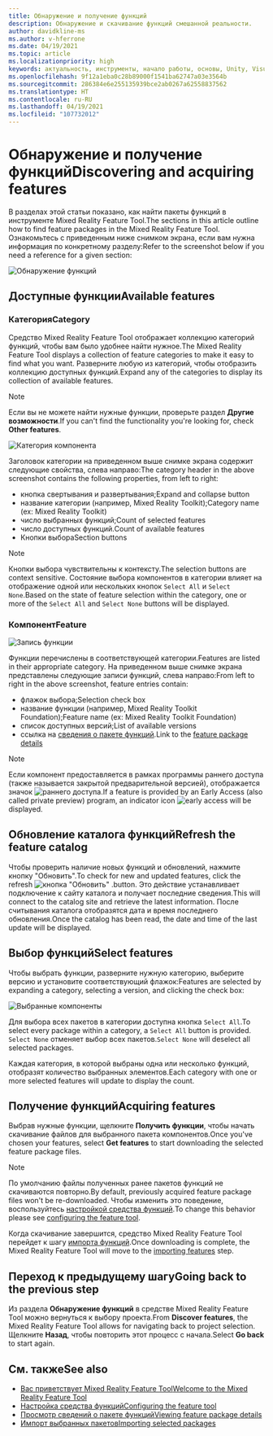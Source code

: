 ```yaml
---
title: Обнаружение и получение функций
description: Обнаружение и скачивание функций смешанной реальности.
author: davidkline-ms
ms.author: v-hferrone
ms.date: 04/19/2021
ms.topic: article
ms.localizationpriority: high
keywords: актуальность, инструменты, начало работы, основы, Unity, Visual Studio, набор средств, гарнитура смешанной реальности, гарнитура Windows Mixed Reality, гарнитура виртуальной реальности, установка, Windows, HoloLens, эмулятор, Unreal, OpenXR
ms.openlocfilehash: 9f12a1eba0c28b89000f1541ba62747a03e3564b
ms.sourcegitcommit: 286384e6e255135939bce2ab0267a62558837562
ms.translationtype: HT
ms.contentlocale: ru-RU
ms.lasthandoff: 04/19/2021
ms.locfileid: "107732012"
---
```

# <a name="discovering-and-acquiring-features"></a><span data-ttu-id="a5c58-104">Обнаружение и получение функций</span><span class="sxs-lookup"><span data-stu-id="a5c58-104">Discovering and acquiring features</span></span>

<span data-ttu-id="a5c58-105">В разделах этой статьи показано, как найти пакеты функций в инструменте Mixed Reality Feature Tool.</span><span class="sxs-lookup"><span data-stu-id="a5c58-105">The sections in this article outline how to find feature packages in the Mixed Reality Feature Tool.</span></span> <span data-ttu-id="a5c58-106">Ознакомьтесь с приведенным ниже снимком экрана, если вам нужна информация по конкретному разделу:</span><span class="sxs-lookup"><span data-stu-id="a5c58-106">Refer to the screenshot below if you need a reference for a given section:</span></span>

![Обнаружение функций](images/FeatureToolDiscovery.png)

## <a name="available-features"></a><span data-ttu-id="a5c58-108">Доступные функции</span><span class="sxs-lookup"><span data-stu-id="a5c58-108">Available features</span></span>

### <a name="category"></a><span data-ttu-id="a5c58-109">Категория</span><span class="sxs-lookup"><span data-stu-id="a5c58-109">Category</span></span>

<span data-ttu-id="a5c58-110">Средство Mixed Reality Feature Tool отображает коллекцию категорий функций, чтобы вам было удобнее найти нужное.</span><span class="sxs-lookup"><span data-stu-id="a5c58-110">The Mixed Reality Feature Tool displays a collection of feature categories to make it easy to find what you want.</span></span> <span data-ttu-id="a5c58-111">Разверните любую из категорий, чтобы отобразить коллекцию доступных функций.</span><span class="sxs-lookup"><span data-stu-id="a5c58-111">Expand any of the categories to display its collection of available features.</span></span>

> [!NOTE]
> <span data-ttu-id="a5c58-112">Если вы не можете найти нужные функции, проверьте раздел **Другие возможности**.</span><span class="sxs-lookup"><span data-stu-id="a5c58-112">If you can't find the functionality you're looking for, check **Other features**.</span></span>

![Категория компонента](images/FeatureCategory.png)

<span data-ttu-id="a5c58-114">Заголовок категории на приведенном выше снимке экрана содержит следующие свойства, слева направо:</span><span class="sxs-lookup"><span data-stu-id="a5c58-114">The category header in the above screenshot contains the following properties, from left to right:</span></span>

- <span data-ttu-id="a5c58-115">кнопка свертывания и развертывания;</span><span class="sxs-lookup"><span data-stu-id="a5c58-115">Expand and collapse button</span></span>
- <span data-ttu-id="a5c58-116">название категории (например, Mixed Reality Toolkit);</span><span class="sxs-lookup"><span data-stu-id="a5c58-116">Category name (ex: Mixed Reality Toolkit)</span></span>
- <span data-ttu-id="a5c58-117">число выбранных функций;</span><span class="sxs-lookup"><span data-stu-id="a5c58-117">Count of selected features</span></span>
- <span data-ttu-id="a5c58-118">число доступных функций.</span><span class="sxs-lookup"><span data-stu-id="a5c58-118">Count of available features</span></span>
- <span data-ttu-id="a5c58-119">Кнопки выбора</span><span class="sxs-lookup"><span data-stu-id="a5c58-119">Section buttons</span></span>

> [!NOTE]
> <span data-ttu-id="a5c58-120">Кнопки выбора чувствительны к контексту.</span><span class="sxs-lookup"><span data-stu-id="a5c58-120">The selection buttons are context sensitive.</span></span> <span data-ttu-id="a5c58-121">Состояние выбора компонентов в категории влияет на отображение одной или нескольких кнопок `Select All` и `Select None`.</span><span class="sxs-lookup"><span data-stu-id="a5c58-121">Based on the state of feature selection within the category, one or more of the `Select All` and `Select None` buttons will be displayed.</span></span>

### <a name="feature"></a><span data-ttu-id="a5c58-122">Компонент</span><span class="sxs-lookup"><span data-stu-id="a5c58-122">Feature</span></span>

![Запись функции](images/FeatureEntry.png)

<span data-ttu-id="a5c58-124">Функции перечислены в соответствующей категории.</span><span class="sxs-lookup"><span data-stu-id="a5c58-124">Features are listed in their appropriate category.</span></span> <span data-ttu-id="a5c58-125">На приведенном выше снимке экрана представлены следующие записи функций, слева направо:</span><span class="sxs-lookup"><span data-stu-id="a5c58-125">From left to right in the above screenshot, feature entries contain:</span></span>

- <span data-ttu-id="a5c58-126">флажок выбора;</span><span class="sxs-lookup"><span data-stu-id="a5c58-126">Selection check box</span></span>
- <span data-ttu-id="a5c58-127">название функции (например, Mixed Reality Toolkit Foundation);</span><span class="sxs-lookup"><span data-stu-id="a5c58-127">Feature name (ex: Mixed Reality Toolkit Foundation)</span></span>
- <span data-ttu-id="a5c58-128">список доступных версий;</span><span class="sxs-lookup"><span data-stu-id="a5c58-128">List of available versions</span></span>
- <span data-ttu-id="a5c58-129">ссылка на [сведения о пакете функций](viewing-package-details.md).</span><span class="sxs-lookup"><span data-stu-id="a5c58-129">Link to the [feature package details](viewing-package-details.md)</span></span>

> [!NOTE]
> <span data-ttu-id="a5c58-130">Если компонент предоставляется в рамках программы раннего доступа (также называется закрытой предварительной версией), отображается значок ![раннего доступа](images/EarlyAccess.png).</span><span class="sxs-lookup"><span data-stu-id="a5c58-130">If a feature is provided by an Early Access (also called private preview) program, an indicator icon ![early access](images/EarlyAccess.png) will be displayed.</span></span>

## <a name="refresh-the-feature-catalog"></a><span data-ttu-id="a5c58-131">Обновление каталога функций</span><span class="sxs-lookup"><span data-stu-id="a5c58-131">Refresh the feature catalog</span></span>

<span data-ttu-id="a5c58-132">Чтобы проверить наличие новых функций и обновлений, нажмите кнопку "Обновить".</span><span class="sxs-lookup"><span data-stu-id="a5c58-132">To check for new and updated features, click the refresh</span></span> ![кнопка "Обновить"](images/RefreshButton.png) <span data-ttu-id="a5c58-134">.</span><span class="sxs-lookup"><span data-stu-id="a5c58-134">button.</span></span> <span data-ttu-id="a5c58-135">Это действие устанавливает подключение к сайту каталога и получает последние сведения.</span><span class="sxs-lookup"><span data-stu-id="a5c58-135">This will connect to the catalog site and retrieve the latest information.</span></span> <span data-ttu-id="a5c58-136">После считывания каталога отобразятся дата и время последнего обновления.</span><span class="sxs-lookup"><span data-stu-id="a5c58-136">Once the catalog has been read, the date and time of the last update will be displayed.</span></span>

## <a name="select-features"></a><span data-ttu-id="a5c58-137">Выбор функций</span><span class="sxs-lookup"><span data-stu-id="a5c58-137">Select features</span></span>

<span data-ttu-id="a5c58-138">Чтобы выбрать функции, разверните нужную категорию, выберите версию и установите соответствующий флажок:</span><span class="sxs-lookup"><span data-stu-id="a5c58-138">Features are selected by expanding a category, selecting a version, and clicking the check box:</span></span>

![Выбранные компоненты](images/SelectedFeatures.png)

<span data-ttu-id="a5c58-140">Для выбора всех пакетов в категории доступна кнопка `Select All`.</span><span class="sxs-lookup"><span data-stu-id="a5c58-140">To select every package within a category, a `Select All` button is provided.</span></span> <span data-ttu-id="a5c58-141">`Select None` отменяет выбор всех пакетов.</span><span class="sxs-lookup"><span data-stu-id="a5c58-141">`Select None` will deselect all selected packages.</span></span> 

<span data-ttu-id="a5c58-142">Каждая категория, в которой выбраны одна или несколько функций, отобразят количество выбранных элементов.</span><span class="sxs-lookup"><span data-stu-id="a5c58-142">Each category with one or more selected features will update to display the count.</span></span>

## <a name="acquiring-features"></a><span data-ttu-id="a5c58-143">Получение функций</span><span class="sxs-lookup"><span data-stu-id="a5c58-143">Acquiring features</span></span>

<span data-ttu-id="a5c58-144">Выбрав нужные функции, щелкните **Получить функции**, чтобы начать скачивание файлов для выбранного пакета компонентов.</span><span class="sxs-lookup"><span data-stu-id="a5c58-144">Once you've chosen your features, select **Get features** to start downloading the selected feature package files.</span></span>

> [!NOTE]
> <span data-ttu-id="a5c58-145">По умолчанию файлы полученных ранее пакетов функций не скачиваются повторно.</span><span class="sxs-lookup"><span data-stu-id="a5c58-145">By default, previously acquired feature package files won't be re-downloaded.</span></span> <span data-ttu-id="a5c58-146">Чтобы изменить это поведение, воспользуйтесь [настройкой средства функций](configuring-feature-tool.md).</span><span class="sxs-lookup"><span data-stu-id="a5c58-146">To change this behavior please see [configuring the feature tool](configuring-feature-tool.md).</span></span>

<span data-ttu-id="a5c58-147">Когда скачивание завершится, средство Mixed Reality Feature Tool перейдет к шагу [импорта функций](importing-features.md).</span><span class="sxs-lookup"><span data-stu-id="a5c58-147">Once downloading is complete, the Mixed Reality Feature Tool will move to the [importing features](importing-features.md) step.</span></span>

## <a name="going-back-to-the-previous-step"></a><span data-ttu-id="a5c58-148">Переход к предыдущему шагу</span><span class="sxs-lookup"><span data-stu-id="a5c58-148">Going back to the previous step</span></span>

<span data-ttu-id="a5c58-149">Из раздела **Обнаружение функций** в средстве Mixed Reality Feature Tool можно вернуться к выбору проекта.</span><span class="sxs-lookup"><span data-stu-id="a5c58-149">From **Discover features**, the Mixed Reality Feature Tool allows for navigating back to project selection.</span></span> <span data-ttu-id="a5c58-150">Щелкните **Назад**, чтобы повторить этот процесс с начала.</span><span class="sxs-lookup"><span data-stu-id="a5c58-150">Select **Go back** to start again.</span></span>

## <a name="see-also"></a><span data-ttu-id="a5c58-151">См. также</span><span class="sxs-lookup"><span data-stu-id="a5c58-151">See also</span></span>

- [<span data-ttu-id="a5c58-152">Вас приветствует Mixed Reality Feature Tool</span><span class="sxs-lookup"><span data-stu-id="a5c58-152">Welcome to the Mixed Reality Feature Tool</span></span>](welcome-to-mr-feature-tool.md)
- [<span data-ttu-id="a5c58-153">Настройка средства функций</span><span class="sxs-lookup"><span data-stu-id="a5c58-153">Configuring the feature tool</span></span>](configuring-feature-tool.md)
- [<span data-ttu-id="a5c58-154">Просмотр сведений о пакете функций</span><span class="sxs-lookup"><span data-stu-id="a5c58-154">Viewing feature package details</span></span>](viewing-package-details.md)
- [<span data-ttu-id="a5c58-155">Импорт выбранных пакетов</span><span class="sxs-lookup"><span data-stu-id="a5c58-155">Importing selected packages</span></span>](importing-features.md)
